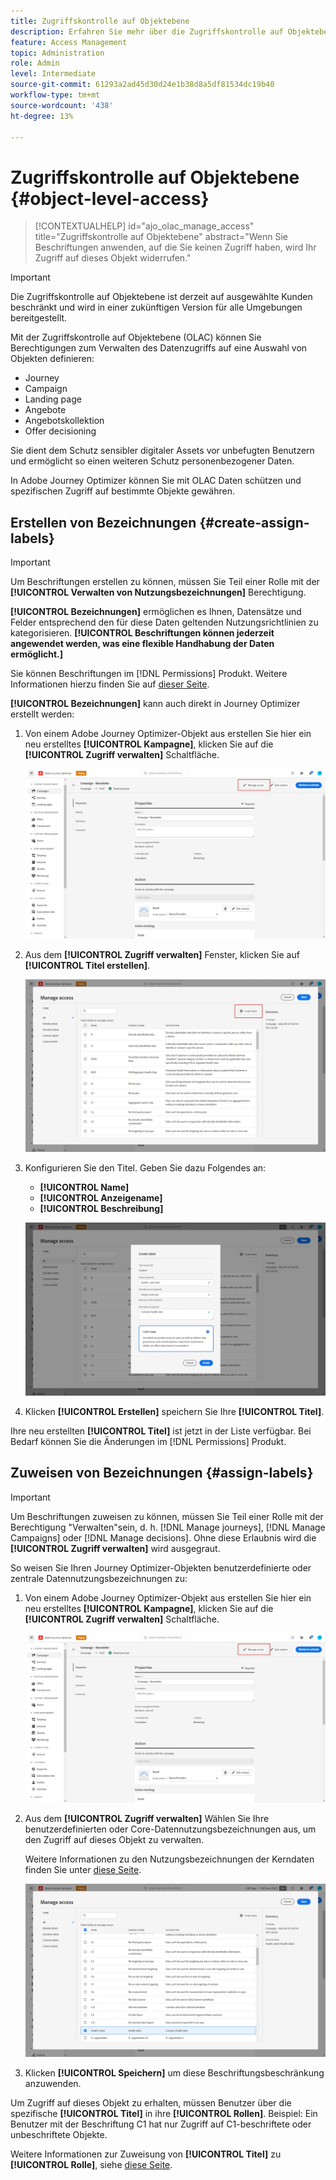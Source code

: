 ```yaml
---
title: Zugriffskontrolle auf Objektebene
description: Erfahren Sie mehr über die Zugriffskontrolle auf Objektebene.
feature: Access Management
topic: Administration
role: Admin
level: Intermediate
source-git-commit: 61293a2ad45d30d24e1b38d8a5df81534dc19b40
workflow-type: tm+mt
source-wordcount: '438'
ht-degree: 13%

---
```


# Zugriffskontrolle auf Objektebene {#object-level-access}

>[!CONTEXTUALHELP]
>id="ajo_olac_manage_access"
>title="Zugriffskontrolle auf Objektebene"
>abstract="Wenn Sie Beschriftungen anwenden, auf die Sie keinen Zugriff haben, wird Ihr Zugriff auf dieses Objekt widerrufen."

>[!IMPORTANT]
>
>Die Zugriffskontrolle auf Objektebene ist derzeit auf ausgewählte Kunden beschränkt und wird in einer zukünftigen Version für alle Umgebungen bereitgestellt.

Mit der Zugriffskontrolle auf Objektebene (OLAC) können Sie Berechtigungen zum Verwalten des Datenzugriffs auf eine Auswahl von Objekten definieren:

* Journey
* Campaign
* Landing page
* Angebote
* Angebotskollektion
* Offer decisioning

Sie dient dem Schutz sensibler digitaler Assets vor unbefugten Benutzern und ermöglicht so einen weiteren Schutz personenbezogener Daten.

In Adobe Journey Optimizer können Sie mit OLAC Daten schützen und spezifischen Zugriff auf bestimmte Objekte gewähren.

## Erstellen von Bezeichnungen {#create-assign-labels}

>[!IMPORTANT]
>
>Um Beschriftungen erstellen zu können, müssen Sie Teil einer Rolle mit der **[!UICONTROL Verwalten von Nutzungsbezeichnungen]** Berechtigung.

**[!UICONTROL Bezeichnungen]** ermöglichen es Ihnen, Datensätze und Felder entsprechend den für diese Daten geltenden Nutzungsrichtlinien zu kategorisieren. **[!UICONTROL Beschriftungen können jederzeit angewendet werden, was eine flexible Handhabung der Daten ermöglicht.]**

Sie können Beschriftungen im [!DNL Permissions] Produkt. Weitere Informationen hierzu finden Sie auf [dieser Seite](https://experienceleague.adobe.com/docs/experience-platform/access-control/abac/permissions-ui/labels.html).

**[!UICONTROL Bezeichnungen]** kann auch direkt in Journey Optimizer erstellt werden:

1. Von einem Adobe Journey Optimizer-Objekt aus erstellen Sie hier ein neu erstelltes **[!UICONTROL Kampagne]**, klicken Sie auf die **[!UICONTROL Zugriff verwalten]** Schaltfläche.

   ![](assets/olac_1.png)

1. Aus dem **[!UICONTROL Zugriff verwalten]** Fenster, klicken Sie auf **[!UICONTROL Titel erstellen]**.

   ![](assets/olac_2.png)

1. Konfigurieren Sie den Titel. Geben Sie dazu Folgendes an:
   * **[!UICONTROL Name]**
   * **[!UICONTROL Anzeigename]**
   * **[!UICONTROL Beschreibung]**

   ![](assets/olac_3.png)

1. Klicken **[!UICONTROL Erstellen]** speichern Sie Ihre **[!UICONTROL Titel]**.

Ihre neu erstellten **[!UICONTROL Titel]** ist jetzt in der Liste verfügbar. Bei Bedarf können Sie die Änderungen im [!DNL Permissions] Produkt.

## Zuweisen von Bezeichnungen {#assign-labels}

>[!IMPORTANT]
>
>Um Beschriftungen zuweisen zu können, müssen Sie Teil einer Rolle mit der Berechtigung &quot;Verwalten&quot;sein, d. h. [!DNL Manage journeys], [!DNL Manage Campaigns] oder [!DNL Manage decisions]. Ohne diese Erlaubnis wird die **[!UICONTROL Zugriff verwalten]** wird ausgegraut.

So weisen Sie Ihren Journey Optimizer-Objekten benutzerdefinierte oder zentrale Datennutzungsbezeichnungen zu:

1. Von einem Adobe Journey Optimizer-Objekt aus erstellen Sie hier ein neu erstelltes **[!UICONTROL Kampagne]**, klicken Sie auf die **[!UICONTROL Zugriff verwalten]** Schaltfläche.

   ![](assets/olac_1.png)

1. Aus dem **[!UICONTROL Zugriff verwalten]** Wählen Sie Ihre benutzerdefinierten oder Core-Datennutzungsbezeichnungen aus, um den Zugriff auf dieses Objekt zu verwalten.

   Weitere Informationen zu den Nutzungsbezeichnungen der Kerndaten finden Sie unter [diese Seite](https://experienceleague.adobe.com/docs/experience-platform/data-governance/labels/reference.html?lang=de).

   ![](assets/olac_4.png)

1. Klicken **[!UICONTROL Speichern]** um diese Beschriftungsbeschränkung anzuwenden.

Um Zugriff auf dieses Objekt zu erhalten, müssen Benutzer über die spezifische **[!UICONTROL Titel]** in ihre **[!UICONTROL Rollen]**.
Beispiel: Ein Benutzer mit der Beschriftung C1 hat nur Zugriff auf C1-beschriftete oder unbeschriftete Objekte.

Weitere Informationen zur Zuweisung von **[!UICONTROL Titel]** zu **[!UICONTROL Rolle]**, siehe [diese Seite](https://experienceleague.adobe.com/docs/experience-platform/access-control/abac/permissions-ui/permissions.html?lang=en#manage-labels-for-a-role).



